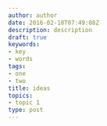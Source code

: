 ```yaml
---
author: author
date: 2016-02-18T07:49:08Z
description: description
draft: true
keywords:
- key
- words
tags:
- one
- two
title: ideas
topics:
- topic 1
type: post
---
```


